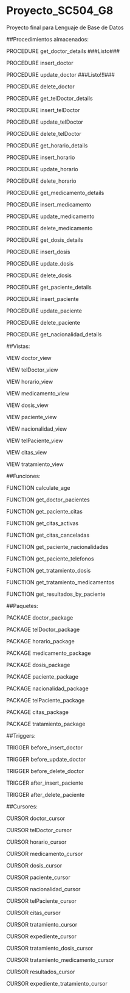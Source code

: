 # Proyecto_SC504_G8
Proyecto final para Lenguaje de Base de Datos

##Procedimientos almacenados:

PROCEDURE get_doctor_details ###Listo###

PROCEDURE insert_doctor

PROCEDURE update_doctor ###Listo!!!###

PROCEDURE delete_doctor

PROCEDURE get_telDoctor_details

PROCEDURE insert_telDoctor

PROCEDURE update_telDoctor

PROCEDURE delete_telDoctor

PROCEDURE get_horario_details

PROCEDURE insert_horario

PROCEDURE update_horario

PROCEDURE delete_horario

PROCEDURE get_medicamento_details

PROCEDURE insert_medicamento

PROCEDURE update_medicamento

PROCEDURE delete_medicamento

PROCEDURE get_dosis_details

PROCEDURE insert_dosis

PROCEDURE update_dosis

PROCEDURE delete_dosis

PROCEDURE get_paciente_details

PROCEDURE insert_paciente

PROCEDURE update_paciente

PROCEDURE delete_paciente

PROCEDURE get_nacionalidad_details


##Vistas:

VIEW doctor_view

VIEW telDoctor_view

VIEW horario_view

VIEW medicamento_view

VIEW dosis_view

VIEW paciente_view

VIEW nacionalidad_view

VIEW telPaciente_view

VIEW citas_view

VIEW tratamiento_view


##Funciones:

FUNCTION calculate_age

FUNCTION get_doctor_pacientes

FUNCTION get_paciente_citas

FUNCTION get_citas_activas

FUNCTION get_citas_canceladas

FUNCTION get_paciente_nacionalidades

FUNCTION get_paciente_telefonos

FUNCTION get_tratamiento_dosis

FUNCTION get_tratamiento_medicamentos

FUNCTION get_resultados_by_paciente


##Paquetes:

PACKAGE doctor_package

PACKAGE telDoctor_package

PACKAGE horario_package

PACKAGE medicamento_package

PACKAGE dosis_package

PACKAGE paciente_package

PACKAGE nacionalidad_package

PACKAGE telPaciente_package

PACKAGE citas_package

PACKAGE tratamiento_package


##Triggers:

TRIGGER before_insert_doctor

TRIGGER before_update_doctor

TRIGGER before_delete_doctor

TRIGGER after_insert_paciente

TRIGGER after_delete_paciente


##Cursores:

CURSOR doctor_cursor

CURSOR telDoctor_cursor

CURSOR horario_cursor

CURSOR medicamento_cursor

CURSOR dosis_cursor

CURSOR paciente_cursor

CURSOR nacionalidad_cursor

CURSOR telPaciente_cursor

CURSOR citas_cursor

CURSOR tratamiento_cursor

CURSOR expediente_cursor

CURSOR tratamiento_dosis_cursor

CURSOR tratamiento_medicamento_cursor

CURSOR resultados_cursor

CURSOR expediente_tratamiento_cursor
